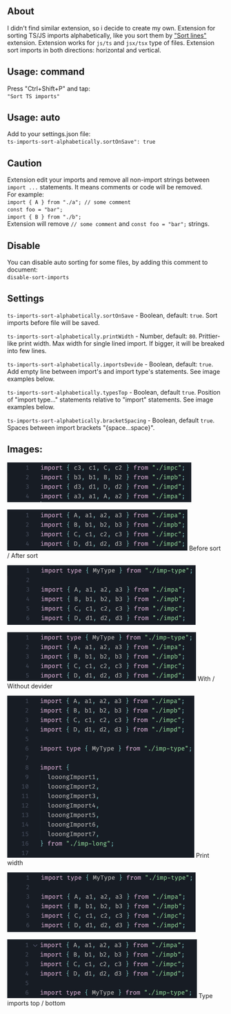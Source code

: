 ## About

I didn't find similar extension, so i decide to create my own. Extension for sorting TS/JS imports alphabetically, like you sort them by ["Sort lines"](https://marketplace.visualstudio.com/items?itemName=Tyriar.sort-lines) extension. Extension works for `js/ts` and `jsx/tsx` type of files. Extension sort imports in both directions: horizontal and vertical.

## Usage: command

Press "Ctrl+Shift+P" and tap:\
`"Sort TS imports"`

## Usage: auto

Add to your settings.json file:\
`ts-imports-sort-alphabetically.sortOnSave": true`

## Caution

Extension edit your imports and remove all non-import strings between `import ...` statements. It means comments or code will be removed.\
For example:\
`import { A } from "./a"; // some comment` \
`const foo = "bar";`\
`import { B } from "./b";`\
Extension will remove `// some comment` and `const foo = "bar";` strings.

## Disable

You can disable auto sorting for some files, by adding this comment to document:\
`disable-sort-imports`

## Settings

`ts-imports-sort-alphabetically.sortOnSave` - Boolean, default: `true`. Sort imports before file will be saved.

`ts-imports-sort-alphabetically.printWidth` - Number, default: `80`. Prittier-like print width. Max width for single lined import. If bigger, it will be breaked into few lines.

`ts-imports-sort-alphabetically.importsDevide` - Boolean, default: `true`. Add empty line between import's and import type's statements. See image examples below.

`ts-imports-sort-alphabetically.typesTop` - Boolean, default `true`. Position of "import type..." statements relative to "import" statements. See image examples below.

`ts-imports-sort-alphabetically.bracketSpacing` - Boolean, default `true`. Spaces between import brackets "{space...space}".

## Images:

![example-image](https://github.com/vladbelozertsev/ts-imports-sort-alphabetically/blob/main/images/basic-before.png?raw=true)

![example-image](https://github.com/vladbelozertsev/ts-imports-sort-alphabetically/blob/main/images/basic-after.png?raw=true)
Before sort / After sort

![example-image](https://github.com/vladbelozertsev/ts-imports-sort-alphabetically/blob/main/images/devider-with.png?raw=true)

![example-image](https://github.com/vladbelozertsev/ts-imports-sort-alphabetically/blob/main/images/devider-without.png?raw=true)
With / Without devider

![example-image](https://github.com/vladbelozertsev/ts-imports-sort-alphabetically/blob/main/images/print-width.png?raw=true)
Print width

![example-image](https://github.com/vladbelozertsev/ts-imports-sort-alphabetically/blob/main/images/types-top.png?raw=true)

![example-image](https://github.com/vladbelozertsev/ts-imports-sort-alphabetically/blob/main/images/tytes-bottom.png?raw=true)
Type imports top / bottom

